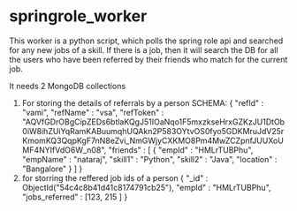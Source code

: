 # springrole_worker

This worker is a python script, which polls the spring role api and searched for any new jobs of a skill.
If there is a job, then it will search the DB for all the users who have been referred by their friends who match for the current job.


It needs 2 MongoDB collections
1) For storing the details of referrals by a person
SCHEMA: 
  {
	"refId" : "vami",
	"refName" : "vsa",
	"refToken" : "AQVfGDrOBgCipZEDs6btlaKQgJ51IOaNqo1F5mxzkseHrxGZKzJU1DtOb0iW8ihZUiYqRamKABuumqhUQAkn2P583OYtvOS0fyo5GDKMruJdV25rKmomKQ3QqpKgF7nN8eZvi_NmGWjyCXKMO8Pm4MwZCZpnfJUUXoUMF4NYIfVdO6W_n08",
	"friends" : [
		{
			"empId" : "HMLrTUBPhu",
			"empName" : "nataraj",
			"skill1" : "Python",
			"skill2" : "Java",
			"location" : "Bangalore"
		}
	]
}
2) for storring the reffered job ids of a person
{
	"_id" : ObjectId("54c4c8b41d41c8174791cb25"),
	"empId" : "HMLrTUBPhu",
	"jobs_referred" : [123, 215 ]
}
